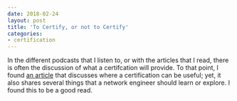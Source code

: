 ```yaml
---
date: 2018-02-24
layout: post
title: 'To Certify, or not to Certify'
categories:
- certification
---
```


In the different podcasts that I listen to, or with the articles that I read, there is often the discussion of what a certifcation will provide.  To that point, I found [an article](https://goo.gl/aZMFTV) that discusses where a certification can be useful; yet, it also shares several things that a network engineer should learn or explore.  I found this to be a good read.  